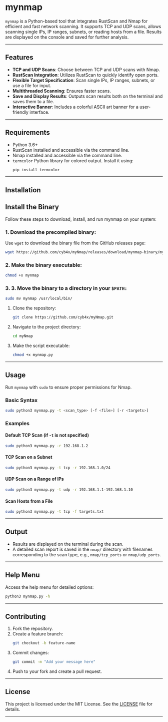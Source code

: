# mynmap

`mynmap` is a Python-based tool that integrates RustScan and Nmap for efficient and fast network scanning. It supports TCP and UDP scans, allows scanning single IPs, IP ranges, subnets, or reading hosts from a file. Results are displayed on the console and saved for further analysis.

---

## Features

- **TCP and UDP Scans**: Choose between TCP and UDP scans with Nmap.
- **RustScan Integration**: Utilizes RustScan to quickly identify open ports.
- **Flexible Target Specification**: Scan single IPs, IP ranges, subnets, or use a file for input.
- **Multithreaded Scanning**: Ensures faster scans.
- **Save and Display Results**: Outputs scan results both on the terminal and saves them to a file.
- **Interactive Banner**: Includes a colorful ASCII art banner for a user-friendly interface.

---

## Requirements

- Python 3.6+
- RustScan installed and accessible via the command line.
- Nmap installed and accessible via the command line.
- `termcolor` Python library for colored output. Install it using:
  ```bash
  pip install termcolor
  ```

---

## Installation

## Install the Binary

Follow these steps to download, install, and run mynmap on your system:

### 1. Download the precompiled binary:

Use `wget` to download the binary file from the GitHub releases page:

```bash
wget https://github.com/cyb4x/myNmap/releases/download/mynmap-binary/mynmap
```

### 2. Make the binary executable:
```bash
chmod +x mynmap
```
### 3. 3. Move the binary to a directory in your `$PATH:`
```bash
sudo mv mynmap /usr/local/bin/
```

1. Clone the repository:
   ```bash
   git clone https://github.com/cyb4x/myNmap.git
   ```
2. Navigate to the project directory:
   ```bash
   cd myNmap
   ```
3. Make the script executable:
   ```bash
   chmod +x mynmap.py
   ```

---

## Usage

Run `mynmap` with `sudo` to ensure proper permissions for Nmap.

### Basic Syntax

```bash
sudo python3 mynmap.py -t <scan_type> [-f <file>] [-r <targets>]
```

### Examples

#### Default TCP Scan (if `-t` is not specified)
```bash
sudo python3 mynmap.py -r 192.168.1.2
```

#### TCP Scan on a Subnet
```bash
sudo python3 mynmap.py -t tcp -r 192.168.1.0/24
```

#### UDP Scan on a Range of IPs
```bash
sudo python3 mynmap.py -t udp -r 192.168.1.1-192.168.1.10
```

#### Scan Hosts from a File
```bash
sudo python3 mynmap.py -t tcp -f targets.txt
```

---

## Output

- Results are displayed on the terminal during the scan.
- A detailed scan report is saved in the `nmap/` directory with filenames corresponding to the scan type, e.g., `nmap/tcp_ports` or `nmap/udp_ports`.

---

## Help Menu

Access the help menu for detailed options:
```bash
python3 mynmap.py -h
```

---

## Contributing

1. Fork the repository.
2. Create a feature branch:
   ```bash
   git checkout -b feature-name
   ```
3. Commit changes:
   ```bash
   git commit -m "Add your message here"
   ```
4. Push to your fork and create a pull request.

---

## License

This project is licensed under the MIT License. See the [LICENSE](LICENSE) file for details.

---
